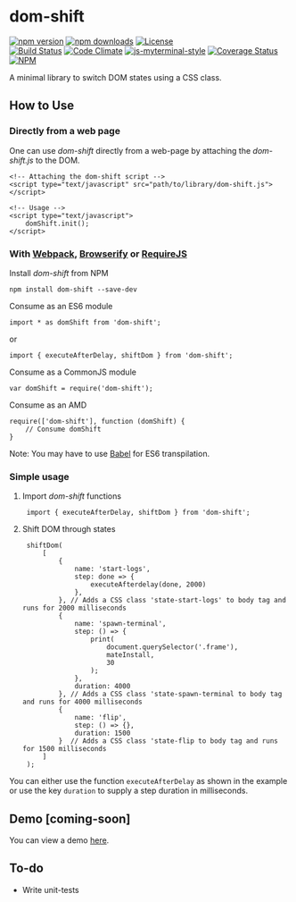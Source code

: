 # dom-shift

[![npm version](https://badge.fury.io/js/dom-shift.svg)](https://badge.fury.io/js/dom-shift)
[![npm downloads](https://img.shields.io/npm/dt/dom-shift.svg)](https://www.npmjs.com/package/dom-shift)
[![License](https://img.shields.io/github/license/myTerminal/dom-shift.svg)](https://opensource.org/licenses/MIT)  
[![Build Status](https://travis-ci.org/myTerminal/dom-shift.svg?branch=master)](https://travis-ci.org/myTerminal/dom-shift)
[![Code Climate](https://codeclimate.com/github/myTerminal/dom-shift.png)](https://codeclimate.com/github/myTerminal/dom-shift)
[![js-myterminal-style](https://img.shields.io/badge/code%20style-myterminal-blue.svg)](https://www.npmjs.com/package/eslint-config/myterminal)
[![Coverage Status](https://img.shields.io/coveralls/myTerminal/dom-shift.svg)](https://coveralls.io/r/myTerminal/dom-shift?branch=master)  
[![NPM](https://nodei.co/npm/dom-shift.png?downloads=true&downloadRank=true&stars=true)](https://nodei.co/npm/dom-shift/)

A minimal library to switch DOM states using a CSS class.

## How to Use

### Directly from a web page

One can use *dom-shift* directly from a web-page by attaching the *dom-shift.js* to the DOM.

    <!-- Attaching the dom-shift script -->
    <script type="text/javascript" src="path/to/library/dom-shift.js"></script>

    <!-- Usage -->
    <script type="text/javascript">
        domShift.init();
    </script>

### With [Webpack](https://webpack.js.org), [Browserify](http://browserify.org) or [RequireJS](http://requirejs.org)

Install *dom-shift* from NPM

    npm install dom-shift --save-dev

Consume as an ES6 module

    import * as domShift from 'dom-shift';

or

    import { executeAfterDelay, shiftDom } from 'dom-shift';

Consume as a CommonJS module

    var domShift = require('dom-shift');

Consume as an AMD

    require(['dom-shift'], function (domShift) {
        // Consume domShift
    }

Note: You may have to use [Babel](https://babeljs.io) for ES6 transpilation.

### Simple usage

1. Import *dom-shift* functions

        import { executeAfterDelay, shiftDom } from 'dom-shift';

2. Shift DOM through states

        shiftDom(
            [
                {
                    name: 'start-logs',
                    step: done => {
                        executeAfterdelay(done, 2000)
                    },
                }, // Adds a CSS class 'state-start-logs' to body tag and runs for 2000 milliseconds
                {
                    name: 'spawn-terminal',
                    step: () => {
                        print(
                            document.querySelector('.frame'),
                            mateInstall,
                            30
                        );
                    },
                    duration: 4000
                }, // Adds a CSS class 'state-spawn-terminal to body tag and runs for 4000 milliseconds
                {
                    name: 'flip',
                    step: () => {},
                    duration: 1500
                }  // Adds a CSS class 'state-flip to body tag and runs for 1500 milliseconds
            ]
        );

You can either use the function `executeAfterDelay` as shown in the example or use the key `duration` to supply a step duration in milliseconds.

## Demo [coming-soon]

You can view a demo [here](https://myterminal.github.io/dom-shift/examples).

## To-do

* Write unit-tests
